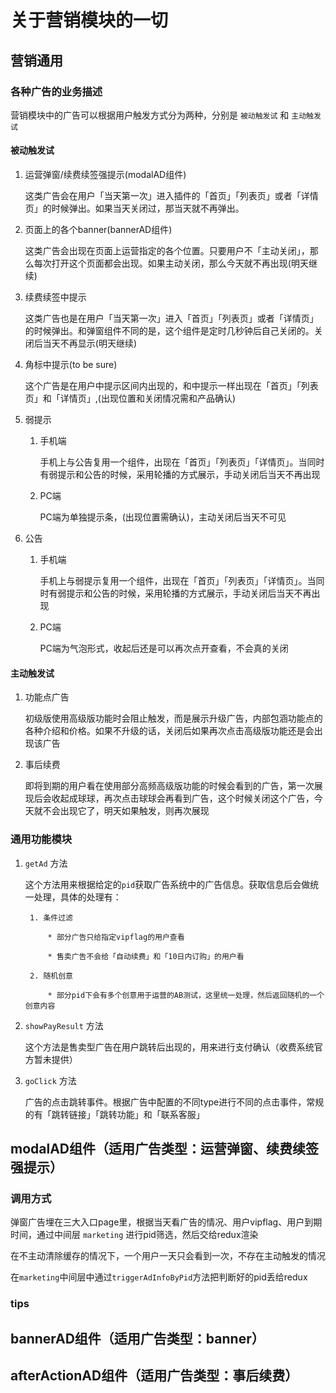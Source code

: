 # 关于营销模块的一切

## 营销通用

### 各种广告的业务描述

营销模块中的广告可以根据用户触发方式分为两种，分别是 `被动触发试` 和 `主动触发试` 

#### 被动触发试

1. 运营弹窗/续费续签强提示(modalAD组件)

    这类广告会在用户「当天第一次」进入插件的「首页」「列表页」或者「详情页」的时候弹出。如果当天关闭过，那当天就不再弹出。

1. 页面上的各个banner(bannerAD组件)

    这类广告会出现在页面上运营指定的各个位置。只要用户不「主动关闭」，那么每次打开这个页面都会出现。如果主动关闭，那么今天就不再出现(明天继续)
    
1. 续费续签中提示

    这类广告也是在用户「当天第一次」进入「首页」「列表页」或者「详情页」的时候弹出。和弹窗组件不同的是，这个组件是定时几秒钟后自己关闭的。关闭后当天不再显示(明天继续)
    
1. 角标中提示(to be sure)

    这个广告是在用户中提示区间内出现的，和中提示一样出现在「首页」「列表页」和「详情页」,(出现位置和关闭情况需和产品确认)

1. 弱提示

    1. 手机端
    
        手机上与公告复用一个组件，出现在「首页」「列表页」「详情页」。当同时有弱提示和公告的时候，采用轮播的方式展示，手动关闭后当天不再出现
        
    1. PC端
        
        PC端为单独提示条，(出现位置需确认)，主动关闭后当天不可见

1. 公告

    1. 手机端
    
        手机上与弱提示复用一个组件，出现在「首页」「列表页」「详情页」。当同时有弱提示和公告的时候，采用轮播的方式展示，手动关闭后当天不再出现
        
    1. PC端
        
        PC端为气泡形式，收起后还是可以再次点开查看，不会真的关闭

#### 主动触发试

1. 功能点广告

    初级版使用高级版功能时会阻止触发，而是展示升级广告，内部包涵功能点的各种介绍和价格。如果不升级的话，关闭后如果再次点击高级版功能还是会出现该广告
    
1. 事后续费

    即将到期的用户看在使用部分高频高级版功能的时候会看到的广告，第一次展现后会收起成球球，再次点击球球会再看到广告，这个时候关闭这个广告，今天就不会出现它了，明天如果触发，则再次展现
    
### 通用功能模块

1. `getAd` 方法

    这个方法用来根据给定的`pid`获取广告系统中的广告信息。获取信息后会做统一处理，具体的处理有：
    
        1. 条件过滤
            
            * 部分广告只给指定vipflag的用户查看
            
            * 售卖广告不会给「自动续费」和「10日内订购」的用户看
            
        2. 随机创意
        
            * 部分pid下会有多个创意用于运营的AB测试，这里统一处理，然后返回随机的一个创意内容
            
1. `showPayResult` 方法

    这个方法是售卖型广告在用户跳转后出现的，用来进行支付确认（收费系统官方暂未提供）
    
1. `goClick` 方法

    广告的点击跳转事件。根据广告中配置的不同type进行不同的点击事件，常规的有「跳转链接」「跳转功能」和「联系客服」

## modalAD组件（适用广告类型：运营弹窗、续费续签强提示）

### 调用方式

弹窗广告埋在三大入口page里，根据当天看广告的情况、用户vipflag、用户到期时间，通过中间层 `marketing` 进行pid筛选，然后交给redux渲染

在不主动清除缓存的情况下，一个用户一天只会看到一次，不存在主动触发的情况

在`marketing`中间层中通过`triggerAdInfoByPid`方法把判断好的pid丢给redux

### tips

## bannerAD组件（适用广告类型：banner）

## afterActionAD组件（适用广告类型：事后续费）
